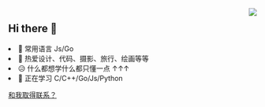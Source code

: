 <a href="https://github.com/anuraghazra/github-readme-stats">
  <img align="right" style="width:auto" src="https://github-readme-stats.vercel.app/api/top-langs/?username=OfflineY&layout=compact&hide=css,html"/>
</a>
<h2>Hi there 👋</h2>
<li>🎯 常用语言 Js/Go</li>
<li>🧡 热爱设计、代码、摄影、旅行、绘画等等</li>
<li>😥 什么都想学什么都只懂一点 ↑↑↑</li>
<li>🤔 正在学习 C/C++/Go/Js/Python</li>

[和我取得联系？](https://github.com/OfflineY/OfflineY/issues)
